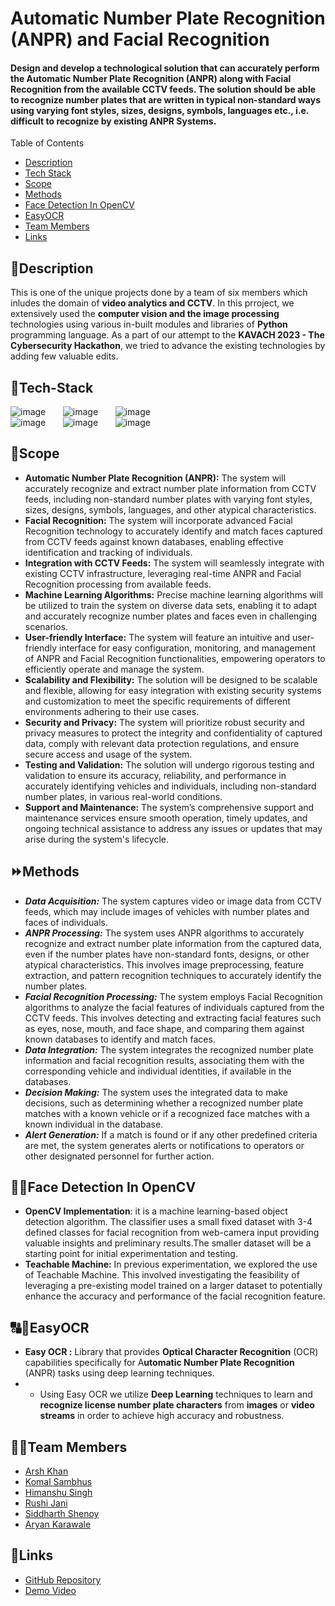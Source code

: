 # Automatic Number Plate Recognition (ANPR) and Facial Recognition
#### Design and develop a technological solution that can accurately perform the Automatic Number Plate Recognition (ANPR) along with Facial Recognition from the available CCTV feeds. The solution should be able to recognize number plates that are written in typical non-standard ways using varying font styles, sizes, designs, symbols, languages etc., i.e. difficult to recognize by existing ANPR Systems.

<summary>Table of Contents</summary>

- [Description](#description)
- [Tech Stack](#tech-stack)
- [Scope](#scope)
- [Methods](#methods)
- [Face Detection In OpenCV](#face-detection-in-opencv)
- [EasyOCR](#easyocr)
- [Team Members](#team-members)
- [Links](#links)

## 📝Description
This is one of the unique projects done by a team of six members which inludes the domain of **video analytics and CCTV**. In this prroject, we extensively used the **computer vision and the image processing** technologies using various in-built modules and libraries of **Python** programming language. As a part of our attempt to the **KAVACH 2023 - The Cybersecurity Hackathon**, we tried to advance the existing technologies by adding few valuable edits.

## 🤖Tech-Stack
![image](https://user-images.githubusercontent.com/119912993/231549064-6aa22e9a-cc1f-4732-9f15-8c5f84e824b9.png) &nbsp; &nbsp; &nbsp;
![image](https://user-images.githubusercontent.com/119912993/231549351-5a7fcfdc-998a-4880-a2af-7225c80ccbc7.png) &nbsp; &nbsp; &nbsp;
![image](https://user-images.githubusercontent.com/119912993/231549738-5013b6f7-3754-4330-95d9-adc68a294fe0.png) <br />
![image](https://user-images.githubusercontent.com/119912993/231636358-72a49f70-5d57-4875-a0f6-e6251f0453eb.png) &nbsp; &nbsp; &nbsp;
![image](https://user-images.githubusercontent.com/119912993/231635764-17335a4a-c329-43a0-b90e-e4e81499e9e8.png) &nbsp; &nbsp; &nbsp;
![image](https://user-images.githubusercontent.com/119912993/231635902-0243d3d5-993a-458e-b232-19cb46b0d37d.png) &nbsp; &nbsp; &nbsp;

## 🔮Scope
- **Automatic Number Plate Recognition (ANPR):** The system will accurately recognize and extract number plate information from CCTV feeds, including non-standard number plates with varying font styles, sizes, designs, symbols, languages, and other atypical characteristics.
- **Facial Recognition:** The system will incorporate advanced Facial Recognition technology to accurately identify and match faces captured from CCTV feeds against known databases, enabling effective identification and tracking of individuals.
- **Integration with CCTV Feeds:** The system will seamlessly integrate with existing CCTV infrastructure, leveraging real-time ANPR and Facial Recognition processing from available feeds.
- **Machine Learning Algorithms:** Precise machine learning algorithms will be utilized to train the system on diverse data sets, enabling it to adapt and accurately recognize number plates and faces even in challenging scenarios.
- **User-friendly Interface:** The system will feature an intuitive and user-friendly interface for easy configuration, monitoring, and management of ANPR and Facial Recognition functionalities, empowering operators to efficiently operate and manage the system.
- **Scalability and Flexibility:** The solution will be designed to be scalable and flexible, allowing for easy integration with existing security systems and customization to meet the specific requirements of different environments adhering to their use cases.
- **Security and Privacy:** The system will prioritize robust security and privacy measures to protect the integrity and confidentiality of captured data, comply with relevant data protection regulations, and ensure secure access and usage of the system.
- **Testing and Validation:** The solution will undergo rigorous testing and validation to ensure its accuracy, reliability, and performance in accurately identifying vehicles and individuals, including non-standard number plates, in various real-world conditions.
- **Support and Maintenance:** The system’s comprehensive support and maintenance services ensure smooth operation, timely updates, and ongoing technical assistance to address any issues or updates that may arise during the system's lifecycle.

## ⏩Methods
- ***Data Acquisition:*** The system captures video or image data from CCTV feeds, which may include images of vehicles with number plates and faces of individuals.
- ***ANPR Processing:*** The system uses ANPR algorithms to accurately recognize and extract number plate information from the captured data, even if the number plates have non-standard fonts, designs, or other atypical characteristics. This involves image preprocessing, feature extraction, and pattern recognition techniques to accurately identify the number plates.
- ***Facial Recognition Processing:*** The system employs Facial Recognition algorithms to analyze the facial features of individuals captured from the CCTV feeds. This involves detecting and extracting facial features such as eyes, nose, mouth, and face shape, and comparing them against known databases to identify and match faces.
- ***Data Integration:*** The system integrates the recognized number plate information and facial recognition results, associating them with the corresponding vehicle and individual identities, if available in the databases.
- ***Decision Making:*** The system uses the integrated data to make decisions, such as determining whether a recognized number plate matches with a known vehicle or if a recognized face matches with a known individual in the database.
- ***Alert Generation:*** If a match is found or if any other predefined criteria are met, the system generates alerts or notifications to operators or other designated personnel for further action.

## 🕵️‍♂️Face Detection In OpenCV
- **OpenCV Implementation**:  it is a machine learning-based object detection algorithm. The classifier uses a small fixed dataset with 3-4 defined classes for facial recognition from web-camera input providing valuable insights and preliminary results.The smaller dataset will be a starting point for initial experimentation and testing.
- **Teachable Machine:** In previous experimentation, we explored the use of Teachable Machine. This involved investigating the feasibility of leveraging a pre-existing model trained on a larger dataset to potentially enhance the accuracy and performance of the facial recognition feature.

## 🔠🔣EasyOCR
- **Easy OCR :** Library that provides **Optical Character Recognition** (OCR) capabilities specifically for A**utomatic Number Plate Recognition** (ANPR) tasks using deep learning techniques.
- -  Using Easy OCR we utilize **Deep Learning** techniques to learn and **recognize license number plate characters** from **images** or **video streams** in order to achieve high accuracy and robustness.


## 👨‍💻Team Members
- [Arsh Khan](https://github.com/Arsh-Khan)
- [Komal Sambhus](https://github.com/Komal0103)
- [Himanshu Singh](https://github.com/Himanshu-singh04)
- [Rushi Jani](https://github.com/R-V-J)
- [Siddharth Shenoy](https://github.com/Shenoy37)
- [Aryan Karawale](https://github.com/Aryan-karawale)

## 🔗Links

- [GitHub Repository](https://github.com/R-V-J/Automatic_Number_Plate_Recognition)
- [Demo Video]()
